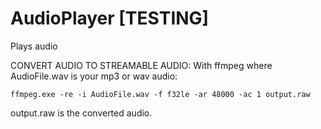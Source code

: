 # AudioPlayer [TESTING]

Plays audio


CONVERT AUDIO TO STREAMABLE AUDIO:
With ffmpeg where AudioFile.wav is your mp3 or wav audio:

```
ffmpeg.exe -re -i AudioFile.wav -f f32le -ar 48000 -ac 1 output.raw
```

output.raw is the converted audio.
